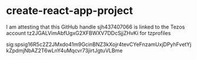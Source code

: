 # create-react-app-project
I am attesting that this GitHub handle sjh437407066 is linked to the Tezos account tz2JGALVimAbfUgxG2XFBWXV7DDcSjjZHvKi for tzprofiles

sig:spsig16R5c2Z2JMxdo41m9GcinBNZ3kXojr4tevCYeFnzamUxjDPyhFvetYjkZpdmjNbAZ2T6wLnY4uMqcvr73jirtJgtuVLBme
